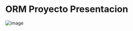 # ORM Proyecto Presentacion 

![image](https://github.com/Fabian-Martinez-Rincon/proyecto-precentacion/assets/55964635/de974f0a-3ed3-4685-8566-3b9ca279cd45)
